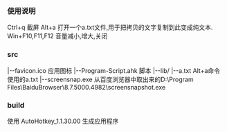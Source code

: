 ### 使用说明   
Ctrl+q  截屏
Alt+a 打开一个a.txt文件,用于把拷贝的文字复制到此变成纯文本.
Win+F10,F11,F12  音量减小,增大,关闭  

### src
|--favicon.ico  应用图标
|--Program-Script.ahk  脚本
|--lib/
    |--a.txt  Alt+a命令使用的a.txt
    |--screensnap.exe 从百度浏览器中取出来的D:\Program Files\BaiduBrowser\8.7.5000.4982\screensnapshot.exe

### build
使用 AutoHotkey_1.1.30.00 生成应用程序
